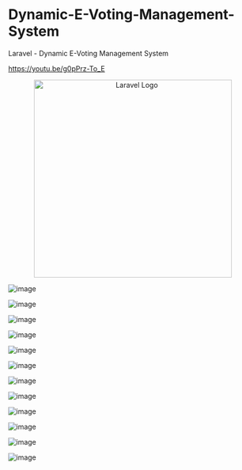 # Dynamic-E-Voting-Management-System
Laravel - Dynamic E-Voting Management System

https://youtu.be/g0pPrz-To_E
<p align="center"><a href="https://laravel.com" target="_blank"><img src="https://raw.githubusercontent.com/laravel/art/master/logo-lockup/5%20SVG/2%20CMYK/1%20Full%20Color/laravel-logolockup-cmyk-red.svg" width="400" alt="Laravel Logo"></a></p>

![image](https://github.com/kimmartelolives/Dynamic-E-Voting-Management-System/assets/61133176/be603990-235c-46eb-bcca-67f02b551bf3)

![image](https://github.com/kimmartelolives/Dynamic-E-Voting-Management-System/assets/61133176/7e8b2424-cbe1-4bcd-888b-e1f601796d70)

![image](https://github.com/kimmartelolives/Dynamic-E-Voting-Management-System/assets/61133176/3b81efc4-081b-4ce6-98bb-27ab632093d6)

![image](https://github.com/kimmartelolives/Dynamic-E-Voting-Management-System/assets/61133176/c8ec7e43-55cf-41b3-a403-9b8a3723e20c)

![image](https://github.com/kimmartelolives/Dynamic-E-Voting-Management-System/assets/61133176/4be9e874-9a8b-4ea0-9021-31e7e7f61b2d)

![image](https://github.com/kimmartelolives/Dynamic-E-Voting-Management-System/assets/61133176/67e5598e-e942-4f2a-a1f7-3366f7e3c174)

![image](https://github.com/kimmartelolives/Dynamic-E-Voting-Management-System/assets/61133176/6784248b-ea7d-4eff-b56d-7e2892ab4e42)

![image](https://github.com/kimmartelolives/Dynamic-E-Voting-Management-System/assets/61133176/17548c2b-b590-4ecb-88a1-02ff30a6af79)

![image](https://github.com/kimmartelolives/Dynamic-E-Voting-Management-System/assets/61133176/44e06430-8f05-494a-a38c-68a2582c428d)

![image](https://github.com/kimmartelolives/Dynamic-E-Voting-Management-System/assets/61133176/6fe7ccd8-a5f8-45ab-9720-4c4c0d78f916)

![image](https://github.com/kimmartelolives/Dynamic-E-Voting-Management-System/assets/61133176/109aecb4-7f93-4640-80b6-c513f60a9855)

![image](https://github.com/kimmartelolives/Dynamic-E-Voting-Management-System/assets/61133176/1a8c81e3-ef57-4883-9019-34cf757e6247)









